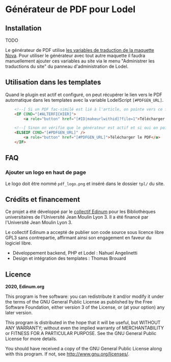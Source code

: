 # Générateur de PDF pour Lodel

## Installation

TODO

Le générateur de PDF utilise [les variables de traduction de la maquette Nova](https://github.com/edinum/nova/tree/master/translations). Pour utiliser le générateur avec tout autre maquette il faudra manuellement ajouter ces variables au site via le menu "Administrer les traductions du site" du panneau d'administration de Lodel.

## Utilisation dans les templates

Quand le plugin est actif et configuré, on peut récupérer le lien vers le PDF automatique dans les templates avec la variable LodelScript `[#PDFGEN_URL]`.

```html
	<!--[ Si un PDF fac-similé est lié à l'article, on pointe vers ce fichier ]-->
	<IF COND="[#ALTERFICHIER]">
		<a role="button" href="[#ID|makeurlwithid]?file=1">Télécharger le PDF</a>

	<!--[ Sinon on vérifie que le générateur est actif et si oui on pointe vers le PDF automatique ]-->
	<ELSEIF COND="[#PDFGEN_URL]" />
		<a role="button" href="[#PDFGEN_URL]">Télécharger le PDF</a>
	</IF>
```

## FAQ

### Ajouter un logo en haut de page

Le logo doit être nommé `pdf_logo.png` et inséré dans le dossier `tpl/` du site.

## Crédits et financement

Ce projet a été développé par le [collectif Edinum](https://edinum.org) pour les Bibliothèques universitaires de l'Université Jean Moulin Lyon 3. Il a été financé par l'Université Jean Moulin Lyon 3. 

Le collectif Edinum a accepté de publier son code source sous licence libre GPL3 sans contrepartie, affirmant ainsi son engagement en faveur du logiciel libre.

* Développement backend, PHP et Lodel : Nahuel Angelinetti
* Design et intégration des templates : Thomas Brouard

## Licence

**2020, Edinum.org**

This program is free software: you can redistribute it and/or modify it under the terms of the GNU General Public License as published by the Free Software Foundation, either version 3 of the License, or (at your option) any later version.

This program is distributed in the hope that it will be useful, but WITHOUT ANY WARRANTY; without even the implied warranty of MERCHANTABILITY or FITNESS FOR A PARTICULAR PURPOSE. See the GNU General Public License for more details.

You should have received a copy of the GNU General Public License along with this program. If not, see http://www.gnu.org/licenses/.